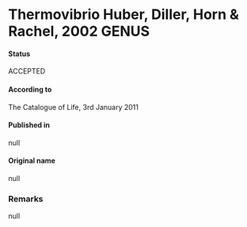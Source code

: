 # Thermovibrio Huber, Diller, Horn & Rachel, 2002 GENUS

#### Status
ACCEPTED

#### According to
The Catalogue of Life, 3rd January 2011

#### Published in
null

#### Original name
null

### Remarks
null